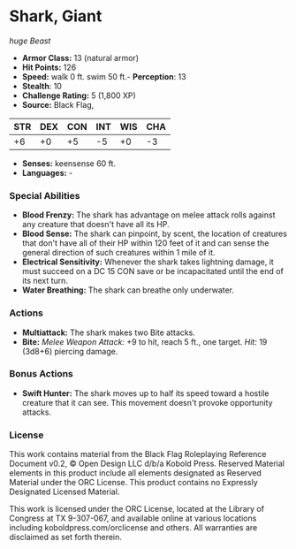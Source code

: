 # Shark, Giant

*huge* *Beast*

- **Armor Class:** 13 (natural armor)
- **Hit Points:** 126 
- **Speed:** walk 0 ft. swim 50 ft.- **Perception**: 13
- **Stealth**: 10
- **Challenge Rating:** 5 (1,800 XP)
- **Source:** Black Flag,

| STR | DEX | CON | INT | WIS | CHA |
| --- | --- | --- | --- | --- | --- |
| +6 | +0 | +5 | -5 | +0 | -3 |

- **Senses:** keensense 60 ft.
- **Languages:** -

### Special Abilities

- **Blood Frenzy:** The shark has advantage on melee attack rolls against any creature that doesn't have all its HP.
- **Blood Sense:** The shark can pinpoint, by scent, the location of creatures that don't have all of their HP within 120 feet of it and can sense the general direction of such creatures within 1 mile of it.
- **Electrical Sensitivity:** Whenever the shark takes lightning damage, it must succeed on a DC 15 CON save or be incapacitated until the end of its next turn.
- **Water Breathing:** The shark can breathe only underwater.

### Actions

- **Multiattack:** The shark makes two Bite attacks.
- **Bite:** _Melee Weapon Attack:_ +9 to hit, reach 5 ft., one target. _Hit:_ 19 (3d8+6) piercing damage.

### Bonus Actions

- **Swift Hunter:** The shark moves up to half its speed toward a hostile creature that it can see. This movement doesn't provoke opportunity attacks.


### License

This work contains material from the Black Flag Roleplaying Reference Document v0.2, © Open Design LLC d/b/a Kobold Press. Reserved Material elements in this product include all elements designated as Reserved Material under the ORC License. This product contains no Expressly Designated Licensed Material.

This work is licensed under the ORC License, located at the Library of Congress at TX 9-307-067, and available online at various locations including koboldpress.com/orclicense and others. All warranties are disclaimed as set forth therein.
